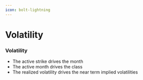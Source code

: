 ```yaml
---
icon: bolt-lightning
---
```


# Volatility

### Volatility

* The active strike drives the month
* The active month drives the class
* The realized volatility drives the near term implied volatilities
